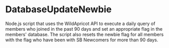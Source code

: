 # DatabaseUpdateNewbie
Node.js script that uses the WildApricot API to execute a daily query of members who joined in the past 90 days and set an appropriate flag in the members' database. The script also resets the newbie flag for all members with the flag who have been with SB Newcomers for more than 90 days.

